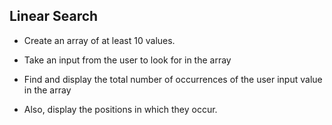 ## Linear Search

- Create an array of at least 10 values.

- Take an input from the user to look for in the array

- Find and display the total number of occurrences of the user input value in the array

- Also, display the positions in which they occur. 

